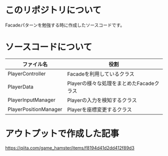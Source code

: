 # このリポジトリについて
Facadeパターンを勉強する時に作成したソースコードです。

# ソースコードについて
| ファイル名 | 役割 |
|-------------|-------------|
| PlayerController | Facadeを利用しているクラス |
| PlayerData | Playerの様々な処理をまとめたFacadeクラス |
| PlayerInputManager | Playerの入力を検知するクラス |
| PlayerPositionManager | Playerを座標変更するクラス |

# アウトプットで作成した記事
https://qiita.com/game_hamster/items/f8194d41d2dd412f89d3
